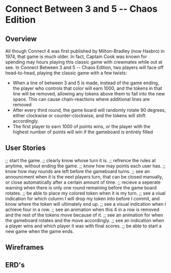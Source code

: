 # Connect Between 3 and 5 -- Chaos Edition

## Overview

All though Connect 4 was first published by Milton-Bradley (now Hasbro) in 1974, that game is much older. In fact, Captain Cook was known for spending may hours playing this classic game with crewmates while out at see.
In Connect Between 3 and 5 -- Chaos Edition, two players will face off head-to-head, playing the classic game with a few twists:
- When a line of between 3 and 5 is made, instead of the game ending, the player who controls that color will earn 1000, and the tokens in that line will be removed, allowing any tokens above them to fall into the new space. This can cause chain-reactions where additional lines are removed
- After every third round, the game board will randomly rotate 90 degrees, either clockwise or counter-clockwise, and the tokens will shift accordingly.
- The first player to earn 1000 of points wins, or the player with the highest number of points will win if the gameboard is entirely filled

## User Stories

;; start the game.
;; clearly know whose turn it is.
;; refrence the rules at anytime, without ending the game.
;; know how may points each user has.
;; know how may rounds are left before the gameboard turns.
;; see an announcment when it is the next players turn, that can be closed manually, or close automatically after a certain amount of time.
;; recieve a seperate warning when there is only one round remaining before the game board rotates.
;; be able to place my colored token when it is my turn.
;; see a viual indication for which column I will drop my token into before I commit, and know where the token will ultimately end up.
;; see a visual indication when I achieve four in a row.
;; see an animation when this 4 in a row is removed and the rest of the tokens move because of it.
;; see an animation for when the gameboard rotates and the move accordingly.
;; see an indication when a player wins and which player it was with final scores.
;; be able to start a new game when the game ends.

## Wireframes

## ERD's
